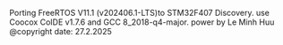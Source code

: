 Porting FreeRTOS V11.1 (v202406.1-LTS)to STM32F407 Discovery. use Coocox CoIDE v1.7.6 and GCC 8_2018-q4-major. power by Le Minh Huu @copyright date: 27.2.2025